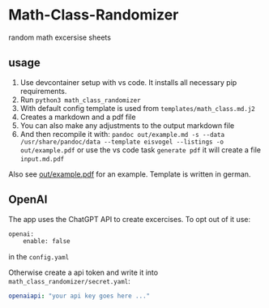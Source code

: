 # Math-Class-Randomizer

random math excersise sheets

## usage

1. Use devcontainer setup with vs code. It installs all necessary pip requirements.
2. Run `python3 math_class_randomizer`
3. With default config template is used from `templates/math_class.md.j2`
4. Creates a markdown and a pdf file
5. You can also make any adjustments to the output markdown file
6. And then recompile it with:
    `pandoc out/example.md -s --data /usr/share/pandoc/data --template eisvogel --listings -o out/example.pdf`
    or use the vs code task `generate pdf` it will create a file `input.md.pdf`

Also see [out/example.pdf](out/example.pdf) for an example.
Template is written in german.

## OpenAI

The app uses the ChatGPT API to create excercises.
To opt out of it use:

```python
openai:
    enable: false
```

in the `config.yaml`

Otherwise create a api token and write it into `math_class_randomizer/secret.yaml`:

```yaml
openaiapi: "your api key goes here ..."
```

